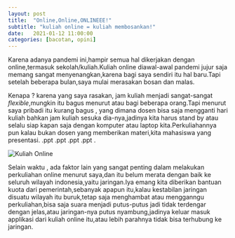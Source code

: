```yaml
---
layout: post
title:  "Online,Online,ONLINEEE!"
subtitle: "kuliah online = kuliah membosankan!"
date:   2021-01-12 11:00:00
categories: [bacotan, opini]
---
```

Karena adanya pandemi ini,hampir semua hal dikerjakan dengan online,termasuk sekolah/kuliah.Kuliah online diawal-awal pandemi jujur saja memang sangat menyenangkan,karena bagi saya sendiri itu hal baru.Tapi setelah beberapa bulan,saya mulai merasakan bosan dan malas.

Kenapa ? karena yang saya rasakan, jam kuliah menjadi sangat-sangat *flexible*,mungkin itu bagus menurut atau bagi beberapa orang.Tapi menurut saya pribadi itu kurang bagus , yang dimana dosen bisa saja mengganti hari kuliah bahkan jam kuliah sesuka dia-nya,jadinya kita harus stand by atau selalu siap kapan saja dengan komputer atau laptop kita.Perkuliahannya pun kalau bukan dosen yang memberikan materi,kita mahasiswa yang presentasi. .ppt .ppt .ppt .ppt .

![Kuliah Online](https://i.ibb.co/vDT0jsz/Screenshot-2021-01-13-112232.jpg "Kuliah Online")

Selain waktu , ada faktor lain yang sangat penting dalam melakukan perkuliahan online menurut saya,dan itu belum merata dengan baik ke seluruh wilayah indonesia,yaitu jaringan.Iya emang kita diberikan bantuan kuota dari pemerintah,sebanyak apapun itu,kalau kestabilan jaringan disuatu wilayah itu buruk,tetap saja menghambat atau mengganngu perkuliahan,bisa saja suara menjadi putus-putus jadi tidak terdengar dengan jelas,atau jaringan-nya putus nyambung,jadinya keluar masuk applikasi dari kuliah online itu,atau lebih parahnya tidak bisa terhubung ke jaringan.
